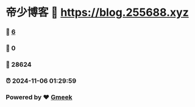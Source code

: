 # 帝少博客 :link: https://blog.255688.xyz 
### :page_facing_up: [6](https://blog.255688.xyz/tag.html) 
### :speech_balloon: 0 
### :hibiscus: 28624 
### :alarm_clock: 2024-11-06 01:29:59 
### Powered by :heart: [Gmeek](https://github.com/Meekdai/Gmeek)
